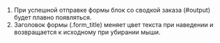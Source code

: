 1. При успешной отправке формы блок со сводкой заказа (#output) будет плавно появляться.
2. Заголовок формы (.form_title) меняет цвет текста при наведении и возвращается к исходному при убирании мыши.
   
